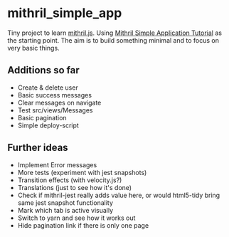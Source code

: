 # mithril_simple_app

Tiny project to learn [mithril.js](https://mithril.js.org).
Using [Mithril Simple Application Tutorial](https://mithril.js.org/simple-application.html
) as the starting point. The aim is to build something minimal and to focus on very basic things.

## Additions so far
* Create & delete user
* Basic success messages
* Clear messages on navigate
* Test src/views/Messages
* Basic pagination
* Simple deploy-script

## Further ideas
* Implement Error messages
* More tests (experiment with jest snapshots)
* Transition effects (with velocity.js?)
* Translations (just to see how it's done)
* Check if mithril-jest really adds value here, or would html5-tidy bring same jest snapshot functionality
* Mark which tab is active visually
* Switch to yarn and see how it works out
* Hide pagination link if there is only one page
